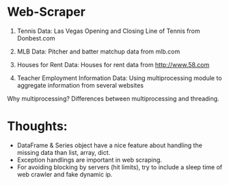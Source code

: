 # Web-Scraper

1. Tennis Data:
Las Vegas Opening and Closing Line of Tennis from Donbest.com

2. MLB Data:
Pitcher and batter matchup data from mlb.com

2. Houses for Rent Data:
Houses for rent data from http://www.58.com

4. Teacher Employment Information Data: 
Using multiprocessing module to aggregate information from several websites

Why multiprocessing? Differences between multiprocessing and threading.

# Thoughts:
* DataFrame & Series object have a nice feature about handling the missing data than list, array, dict.
* Exception handlings are important in web scraping.
* For avoiding blocking by servers (hit limits), try to include a sleep time of web crawler and fake dynamic ip. 
